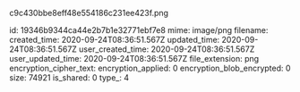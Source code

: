 c9c430bbe8eff48e554186c231ee423f.png

id: 19346b9344ca44e2b7b1e32771ebf7e8
mime: image/png
filename: 
created_time: 2020-09-24T08:36:51.567Z
updated_time: 2020-09-24T08:36:51.567Z
user_created_time: 2020-09-24T08:36:51.567Z
user_updated_time: 2020-09-24T08:36:51.567Z
file_extension: png
encryption_cipher_text: 
encryption_applied: 0
encryption_blob_encrypted: 0
size: 74921
is_shared: 0
type_: 4